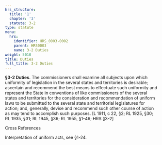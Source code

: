 ```yaml
---
hrs_structure:
  title: '1'
  chapter: '3'
  statute: 3-2
type: statute
menu:
  hrs:
    identifier: HRS_0003-0002
    parent: HRS0003
    name: 3-2 Duties
weight: 5010
title: Duties
full_title: 3-2 Duties
---
```

**§3-2 Duties.** The commissioners shall examine all subjects upon which uniformity of legislation in the several states and territories is desirable; ascertain and recommend the best means to effectuate such uniformity and represent the State in conventions of like commissioners of the several states and territories for the consideration and recommendation of uniform laws to be submitted to the several state and territorial legislatures for action; and, generally, devise and recommend such other course of action as may tend to accomplish such purposes. [L 1911, c 22, §2; RL 1925, §30; RL 1935, §31; RL 1945, §36; RL 1955, §1-46; HRS §3-2]

Cross References

Interpretation of uniform acts, see §1-24.